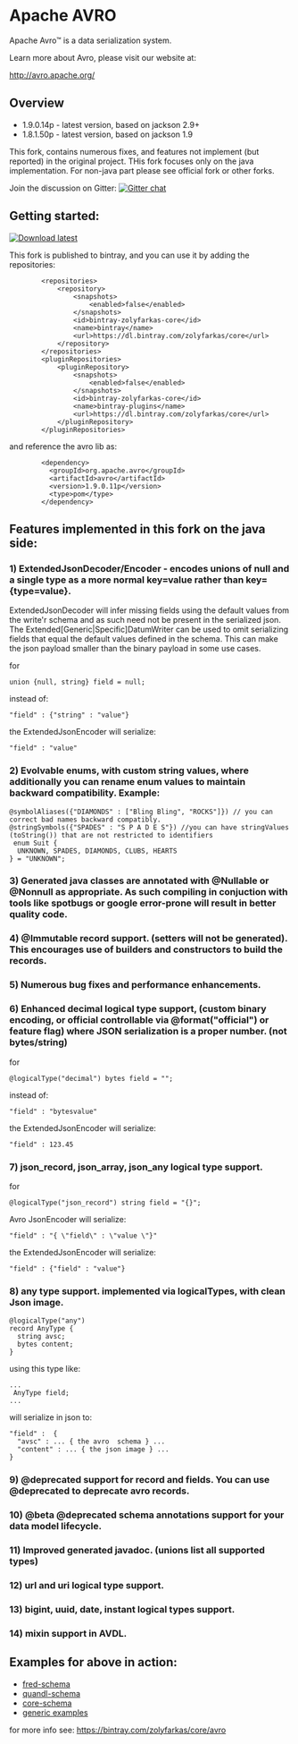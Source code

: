 # Apache AVRO
Apache Avro™ is a data serialization system.

Learn more about Avro, please visit our website at:

  http://avro.apache.org/

## Overview

  * 1.9.0.14p - latest version, based on jackson 2.9+
  * 1.8.1.50p - latest version, based on jackson 1.9

 This fork, contains numerous fixes, and features not implement (but reported) in the original project.
 THis fork focuses only on the java implementation. For non-java part please see official fork or other forks.

Join the discussion on Gitter: [![Gitter chat](https://badges.gitter.im/zolyfarkas/spf4j-avro.png)](https://gitter.im/spf4j-avro/Lobby)


## Getting started:

 [ ![Download latest](https://api.bintray.com/packages/zolyfarkas/core/avro/images/download.svg) ](https://bintray.com/zolyfarkas/core/avro/_latestVersion)

This fork is published to bintray, and you can use it by adding the repositories:

            <repositories>
                <repository>
                    <snapshots>
                        <enabled>false</enabled>
                    </snapshots>
                    <id>bintray-zolyfarkas-core</id>
                    <name>bintray</name>
                    <url>https://dl.bintray.com/zolyfarkas/core</url>
                </repository>
            </repositories>
            <pluginRepositories>
                <pluginRepository>
                    <snapshots>
                        <enabled>false</enabled>
                    </snapshots>
                    <id>bintray-zolyfarkas-core</id>
                    <name>bintray-plugins</name>
                    <url>https://dl.bintray.com/zolyfarkas/core</url>
                </pluginRepository>
            </pluginRepositories>

 and reference the avro lib as:


            <dependency>
              <groupId>org.apache.avro</groupId>
              <artifactId>avro</artifactId>
              <version>1.9.0.11p</version>
              <type>pom</type>
            </dependency>


## Features implemented in this fork on the java side:

### 1) ExtendedJsonDecoder/Encoder -  encodes unions of null and a single type as a more normal key=value rather than key={type=value}.
 ExtendedJsonDecoder will infer missing fields using the default values from the write'r schema and as such need not be present in the serialized json. The Extended[Generic|Specific]DatumWriter can be used to omit serializing fields that equal the  default values defined in the schema. This can make the json payload smaller than the binary payload in some use cases.

for
```
union {null, string} field = null;
```
instead of:
```
"field" : {"string" : "value"}
```
the ExtendedJsonEncoder will serialize:
```
"field" : "value"
```

### 2) Evolvable enums, with custom string values, where additionally you can rename enum values to maintain backward compatibility. Example:

```
@symbolAliases({"DIAMONDS" : ["Bling Bling", "ROCKS"]}) // you can correct bad names backward compatibly.
@stringSymbols({"SPADES" : "S P A D E S"}) //you can have stringValues (toString()) that are not restricted to identifiers
 enum Suit {
  UNKNOWN, SPADES, DIAMONDS, CLUBS, HEARTS
} = "UNKNOWN";
```

### 3) Generated java classes are annotated with @Nullable or @Nonnull as appropriate. As such compiling in conjuction with tools like spotbugs or google error-prone will result in better quality code.

### 4) @Immutable record support. (setters will not be generated). This encourages use of builders and constructors to build the records.

### 5) Numerous bug fixes and performance enhancements.

### 6) Enhanced decimal logical type support, (custom binary encoding, or official controllable via @format("official") or feature flag) where JSON serialization is a proper number. (not bytes/string)

for
```
@logicalType("decimal") bytes field = "";
```
instead of:
```
"field" : "bytesvalue"
```
the ExtendedJsonEncoder will serialize:
```
"field" : 123.45
```

### 7) json_record, json_array, json_any logical type support.
 
for
```
@logicalType("json_record") string field = "{}";
```
Avro JsonEncoder will serialize:
```
"field" : "{ \"field\" : \"value \"}"
```
the ExtendedJsonEncoder will serialize:
```
"field" : {"field" : "value"}
```

### 8) any type support. implemented via logicalTypes, with clean Json image.

```
@logicalType("any")
record AnyType {
  string avsc;
  bytes content;
}
```

using this type like:

```
...
 AnyType field;
...
```

will serialize in json to:

```
"field" :  {
  "avsc" : ... { the avro  schema } ...
  "content" : ... { the json image } ...
}
```

### 9) @deprecated support for record and fields. You can use @deprecated to deprecate avro records.

### 10) @beta @deprecated schema annotations support for your data model lifecycle.

### 11) Improved generated javadoc. (unions list all supported types)

### 12) url and uri logical type support.

### 13) bigint, uuid, date, instant logical types support.

### 14) mixin support in AVDL.

## Examples for above  in action:

 * [fred-schema](https://github.com/zolyfarkas/fred-schema)
 * [quandl-schema](https://github.com/zolyfarkas/quandl-schema)
 * [core-schema](https://github.com/zolyfarkas/core-schema)
 * [generic examples](https://github.com/zolyfarkas/avro-schema-examples)

 for more info see: https://bintray.com/zolyfarkas/core/avro

